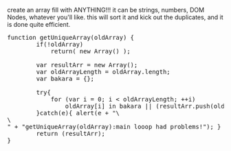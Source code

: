 create an array fill with ANYTHING!!!
it can be strings, numbers, DOM Nodes, whatever you'll like.
this will sort it and kick out the duplicates, and it is done quite efficient.

<pre>
function getUniqueArray(oldArray) {
        if(!oldArray)
            return( new Array() );

        var resultArr = new Array();
        var oldArrayLength = oldArray.length;
        var bakara = {};

        try{
            for (var i = 0; i < oldArrayLength; ++i)
                oldArray[i] in bakara || (resultArr.push(oldArray[i]), bakara[oldArray[i]] = 1);
        }catch(e){ alert(e + "\
\
" + "getUniqueArray(oldArray):main looop had problems!"); }
        return (resultArr);
}
</pre>
